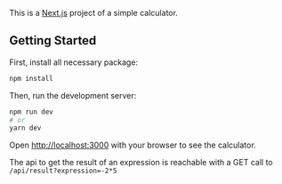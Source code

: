 This is a [Next.js](https://nextjs.org/) project of a simple calculator.

## Getting Started

First, install all necessary package:
```bash
npm install
```

Then, run the development server:

```bash
npm run dev
# or
yarn dev
```

Open [http://localhost:3000](http://localhost:3000) with your browser to see the calculator.

The api to get the result of an expression is reachable with a GET call to `/api/result?expression=-2*5`
